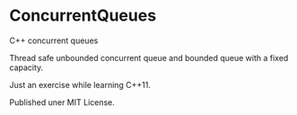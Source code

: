 # ConcurrentQueues
C++ concurrent queues

Thread safe unbounded concurrent queue
and bounded queue with a fixed capacity.

Just an exercise while learning C++11.

Published uner MIT License.
